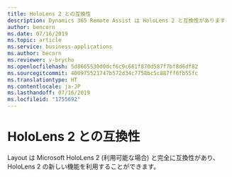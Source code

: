 ```yaml
---
title: HoloLens 2 との互換性
description: Dynamics 365 Remote Assist は HoloLens 2 と互換性があります
author: bencorn
ms.date: 07/16/2019
ms.topic: article
ms.service: business-applications
ms.author: becorn
ms.reviewer: v-brycho
ms.openlocfilehash: 5d8665530d0dcf6c9c661f870d587f7bf8d6df82
ms.sourcegitcommit: 400975521747b572d34c7758bc5c887ff6fb55fc
ms.translationtype: HT
ms.contentlocale: ja-JP
ms.lasthandoff: 07/16/2019
ms.locfileid: "1755692"
---
```

# <a name="compatibility-with-hololens-2"></a>HoloLens 2 との互換性

Layout は Microsoft HoloLens 2 (利用可能な場合) と完全に互換性があり、HoloLens 2 の新しい機能を利用することができます。

